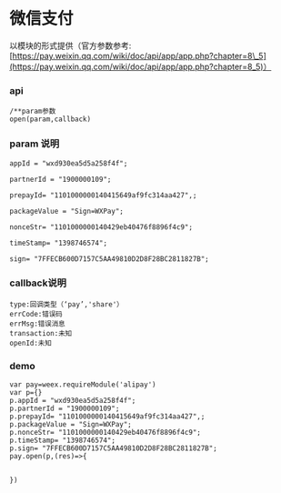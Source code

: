 # 微信支付

以模块的形式提供（官方参数参考:[https://pay.weixin.qq.com/wiki/doc/api/app/app.php?chapter=8\_5](https://pay.weixin.qq.com/wiki/doc/api/app/app.php?chapter=8_5)）

### api

```
/**param参数
open(param,callback)
```

### param 说明

```
appId = "wxd930ea5d5a258f4f";

partnerId = "1900000109";

prepayId= "1101000000140415649af9fc314aa427",;

packageValue = "Sign=WXPay";

nonceStr= "1101000000140429eb40476f8896f4c9";

timeStamp= "1398746574";

sign= "7FFECB600D7157C5AA49810D2D8F28BC2811827B";
```

### callback说明

```
type:回调类型（‘pay’,'share'）
errCode:错误码
errMsg:错误消息
transaction:未知
openId:未知
```

### demo

```
var pay=weex.requireModule('alipay')
var p={}
p.appId = "wxd930ea5d5a258f4f";
p.partnerId = "1900000109";
p.prepayId= "1101000000140415649af9fc314aa427",;
p.packageValue = "Sign=WXPay";
p.nonceStr= "1101000000140429eb40476f8896f4c9";
p.timeStamp= "1398746574";
p.sign= "7FFECB600D7157C5AA49810D2D8F28BC2811827B";
pay.open(p,(res)=>{


})
```



